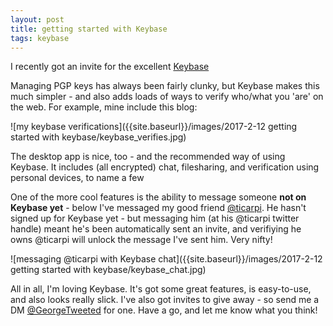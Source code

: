 ```yaml
---
layout: post
title: getting started with Keybase
tags: keybase
---
```


I recently got an invite for the excellent [Keybase](https://keybase.io)

Managing PGP keys has always been fairly clunky, but Keybase makes this much simpler - and also adds loads of ways to verify who/what you 'are' on the web. For example, mine include this blog:


![my keybase verifications]({{site.baseurl}}/images/2017-2-12 getting started with keybase/keybase_verifies.jpg)

The desktop app is nice, too - and the recommended way of using Keybase. It includes (all encrypted) chat, filesharing, and verification using personal devices, to name a few 

One of the more cool features is the ability to message someone **not on Keybase yet** - below I've messaged my good friend [@ticarpi](https://www.twitter.com/ticarpi "@ticarpi on twitter"). He hasn't signed up for Keybase yet - but messaging him (at his @ticarpi twitter handle) meant he's been automatically sent an invite, and verifiying he owns @ticarpi will unlock the message I've sent him. Very nifty!

![messaging @ticarpi with Keybase chat]({{site.baseurl}}/images/2017-2-12 getting started with keybase/keybase_chat.jpg)

All in all, I'm loving Keybase. It's got some great features, is easy-to-use, and also looks really slick. I've also got invites to give away - so send me a DM [@GeorgeTweeted](https://www.twitter.com/georgetweeted "@GeorgeTweeted on Twitter") for one. Have a go, and let me know what you think!